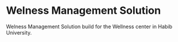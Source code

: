 # Welness Management Solution
 Welness Management Solution build for the Wellness center in Habib University.
